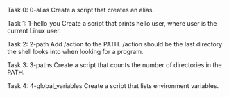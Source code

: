 Task 0: 0-alias Create a script that creates an alias.

Task 1: 1-hello_you Create a script that prints hello user, where user is the current Linux user.

Task 2: 2-path Add /action to the PATH. /action should be the last directory the shell looks into when looking for a program.

Task 3: 3-paths Create a script that counts the number of directories in the PATH.

Task 4: 4-global_variables Create a script that lists environment variables.
